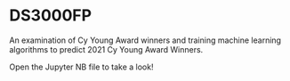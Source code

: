 # DS3000FP


An examination of Cy Young Award winners and training machine learning algorithms to predict 2021 Cy Young Award Winners.

Open the Jupyter NB file to take a look!
